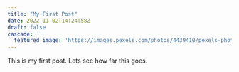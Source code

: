```yaml
---
title: "My First Post"
date: 2022-11-02T14:24:58Z
draft: false
cascade:
  featured_image: 'https://images.pexels.com/photos/4439410/pexels-photo-4439410.jpeg'
---
```


This is my first post. Lets see how far this goes.